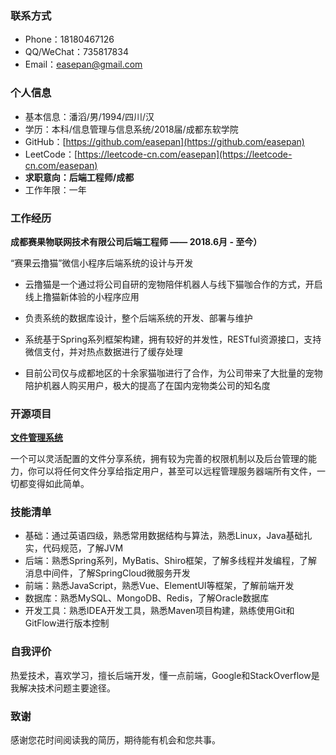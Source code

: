 ### 联系方式

- Phone：18180467126
- QQ/WeChat：735817834
- Email：easepan@gmail.com

### 个人信息

- 基本信息：潘滔/男/1994/四川/汉
- 学历：本科/信息管理与信息系统/2018届/成都东软学院
- GitHub：[https://github.com/easepan](https://github.com/easepan)
- LeetCode：[https://leetcode-cn.com/easepan](https://leetcode-cn.com/easepan)
- **求职意向：后端工程师/成都**
- 工作年限：一年

### 工作经历

**成都赛果物联网技术有限公司后端工程师 —— 2018.6月 - 至今）**

“赛果云撸猫”微信小程序后端系统的设计与开发

- 云撸猫是一个通过将公司自研的宠物陪伴机器人与线下猫咖合作的方式，开启线上撸猫新体验的小程序应用

- 负责系统的数据库设计，整个后端系统的开发、部署与维护

- 系统基于Spring系列框架构建，拥有较好的并发性，RESTful资源接口，支持微信支付，并对热点数据进行了缓存处理

- 目前公司仅与成都地区的十余家猫咖进行了合作，为公司带来了大批量的宠物陪护机器人购买用户，极大的提高了在国内宠物类公司的知名度

### 开源项目

[**文件管理系统**](https://github.com/code4everything/efo)

一个可以灵活配置的文件分享系统，拥有较为完善的权限机制以及后台管理的能力，你可以将任何文件分享给指定用户，甚至可以远程管理服务器端所有文件，一切都变得如此简单。

### 技能清单

- 基础：通过英语四级，熟悉常用数据结构与算法，熟悉Linux，Java基础扎实，代码规范，了解JVM
- 后端：熟悉Spring系列，MyBatis、Shiro框架，了解多线程并发编程，了解消息中间件，了解SpringCloud微服务开发
- 前端：熟悉JavaScript，熟悉Vue、ElementUI等框架，了解前端开发
- 数据库：熟悉MySQL、MongoDB、Redis，了解Oracle数据库
- 开发工具：熟悉IDEA开发工具，熟悉Maven项目构建，熟练使用Git和GitFlow进行版本控制

### 自我评价

热爱技术，喜欢学习，擅长后端开发，懂一点前端，Google和StackOverflow是我解决技术问题主要途径。

### 致谢

感谢您花时间阅读我的简历，期待能有机会和您共事。
